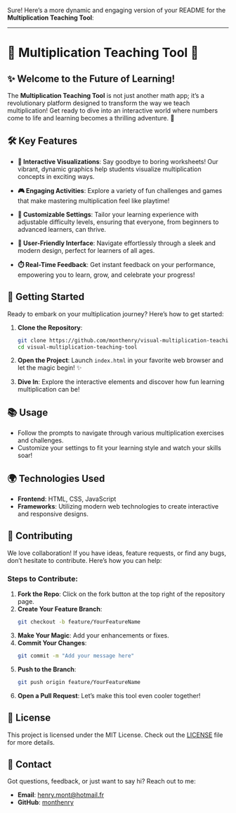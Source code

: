 Sure! Here’s a more dynamic and engaging version of your README for the **Multiplication Teaching Tool**:

---

# 🎉 Multiplication Teaching Tool 🚀

## ✨ Welcome to the Future of Learning!

The **Multiplication Teaching Tool** is not just another math app; it’s a revolutionary platform designed to transform the way we teach multiplication! Get ready to dive into an interactive world where numbers come to life and learning becomes a thrilling adventure. 🌟

## 🛠️ Key Features

- **🚀 Interactive Visualizations**: Say goodbye to boring worksheets! Our vibrant, dynamic graphics help students visualize multiplication concepts in exciting ways.
  
- **🎮 Engaging Activities**: Explore a variety of fun challenges and games that make mastering multiplication feel like playtime!
  
- **🔧 Customizable Settings**: Tailor your learning experience with adjustable difficulty levels, ensuring that everyone, from beginners to advanced learners, can thrive.

- **🌈 User-Friendly Interface**: Navigate effortlessly through a sleek and modern design, perfect for learners of all ages.

- **⏱️ Real-Time Feedback**: Get instant feedback on your performance, empowering you to learn, grow, and celebrate your progress!

## 🚀 Getting Started

Ready to embark on your multiplication journey? Here’s how to get started:

1. **Clone the Repository**:
   ```bash
   git clone https://github.com/monthenry/visual-multiplication-teaching-tool.git
   cd visual-multiplication-teaching-tool
   ```

2. **Open the Project**: Launch `index.html` in your favorite web browser and let the magic begin! ✨

3. **Dive In**: Explore the interactive elements and discover how fun learning multiplication can be!

## 📚 Usage

- Follow the prompts to navigate through various multiplication exercises and challenges.
- Customize your settings to fit your learning style and watch your skills soar!

## 🌍 Technologies Used

- **Frontend**: HTML, CSS, JavaScript
- **Frameworks**: Utilizing modern web technologies to create interactive and responsive designs.

## 🤝 Contributing

We love collaboration! If you have ideas, feature requests, or find any bugs, don’t hesitate to contribute. Here’s how you can help:

### Steps to Contribute:

1. **Fork the Repo**: Click on the fork button at the top right of the repository page.
2. **Create Your Feature Branch**:
   ```bash
   git checkout -b feature/YourFeatureName
   ```
3. **Make Your Magic**: Add your enhancements or fixes.
4. **Commit Your Changes**:
   ```bash
   git commit -m "Add your message here"
   ```
5. **Push to the Branch**:
   ```bash
   git push origin feature/YourFeatureName
   ```
6. **Open a Pull Request**: Let’s make this tool even cooler together!

## 📄 License

This project is licensed under the MIT License. Check out the [LICENSE](LICENSE) file for more details.

## 💌 Contact

Got questions, feedback, or just want to say hi? Reach out to me:

- **Email**: henry.mont@hotmail.fr
- **GitHub**: [monthenry](https://github.com/monthenry)